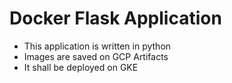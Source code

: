 # Docker Flask Application 

- This application is written in python 
- Images are saved on GCP Artifacts
- It shall be deployed on GKE 